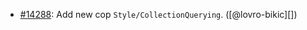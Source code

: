 * [#14288](https://github.com/rubocop/rubocop/pull/14288): Add new cop `Style/CollectionQuerying`. ([@lovro-bikic][])
